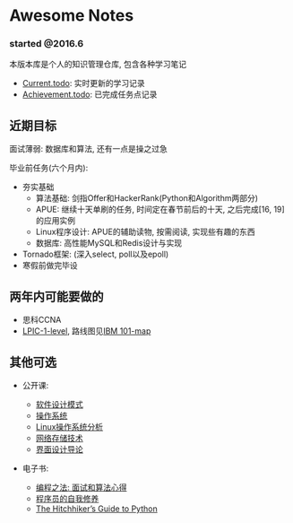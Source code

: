 # Awesome Notes

### started @2016.6

本版本库是个人的知识管理仓库, 包含各种学习笔记


- [Current.todo](https://github.com/RanchoCooper/AwesomeNotes/blob/master/Current.todo): 实时更新的学习记录
- [Achievement.todo](https://github.com/RanchoCooper/AwesomeNotes/blob/master/Current.todo): 已完成任务点记录

## 近期目标

面试薄弱: 数据库和算法, 还有一点是操之过急

毕业前任务(六个月内):
- 夯实基础
    - 算法基础: 剑指Offer和HackerRank(Python和Algorithm两部分)
    - APUE: 继续十天单刷的任务, 时间定在春节前后的十天, 之后完成[16, 19]的应用实例
    - Linux程序设计: APUE的辅助读物, 按需阅读, 实现些有趣的东西
    - 数据库: 高性能MySQL和Redis设计与实现
- Tornado框架: (深入select, poll以及epoll)
- 寒假前做完毕设


## 两年内可能要做的
- 思科CCNA
- [LPIC-1-level](http://training.51cto.com/art/200807/81916_all.htm), 路线图见[IBM 101-map](http://www.ibm.com/developerworks/cn/linux/l-lpic1-v3-map/)

## 其他可选

- 公开课:
    - [软件设计模式](http://www.xuetangx.com/courses/course-v1:USTC+USTC2006001+2016_T1/about)
    - [操作系统](http://www.xuetangx.com/courshttps://www.gitbook.com/book/leohxj/a-programmer-prepares/detailses/course-v1:TsinghuaX+30240243X+2016_T1/about)
    - [Linux操作系统分析](http://www.xuetangx.com/courses/course-v1:ustcX+USTC001+_/about)
    - [网络存储技术](http://www.xuetangx.com/courses/course-v1:TsinghuaX+80240303x+__/about)
    - [界面设计导论](http://www.xuetangx.com/courses/course-v1:TsinghuaX+40809644X+2016_T1/about)

- 电子书:
    - [编程之法: 面试和算法心得](https://www.gitbook.com/book/wizardforcel/the-art-of-programming-by-july/details)
    - [程序员的自我修养](https://www.gitbook.com/book/leohxj/a-programmer-prepares/details)
    - [The Hitchhiker’s Guide to Python](http://docs.python-guide.org/en/latest/)
